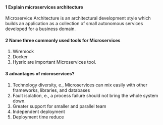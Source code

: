 #### 1 Explain microservices architecture

Microservice Architecture is an architectural development style which builds an application as a collection of small autonomous services developed 
for a business domain.

#### 2  Name three commonly used tools for Microservices
1. Wiremock
2. Docker 
3. Hysrix are important Microservices tool.

#### 3 advantages of microservices?
1. Technology diversity, e., Microservices can mix easily with other frameworks, libraries,  and databases
2. Fault isolation, e., a process failure should not bring the whole system down.
3. Greater support for smaller and parallel team
4. Independent deployment
5. Deployment time reduce

